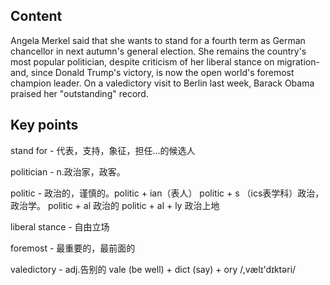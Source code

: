 ## Content

Angela Merkel said that she wants to stand for a fourth term as German chancellor in next autumn's general election. She remains the country's most popular politician, despite criticism of her liberal stance on migration-and, since Donald Trump's victory, is now the open world's foremost champion leader. On a valedictory visit to Berlin last week, Barack Obama praised her "outstanding" record.

## Key points

stand for - 代表，支持，象征，担任...的候选人

politician - n.政治家，政客。

politic - 政治的，谨慎的。politic + ian（表人）	politic + s （ics表学科）政治，政治学。	 politic + al 政治的 politic + al + ly 政治上地

liberal stance - 自由立场

foremost - 最重要的，最前面的

valedictory - adj.告别的 vale (be well) + dict (say) + ory /,vælɪ'dɪktəri/